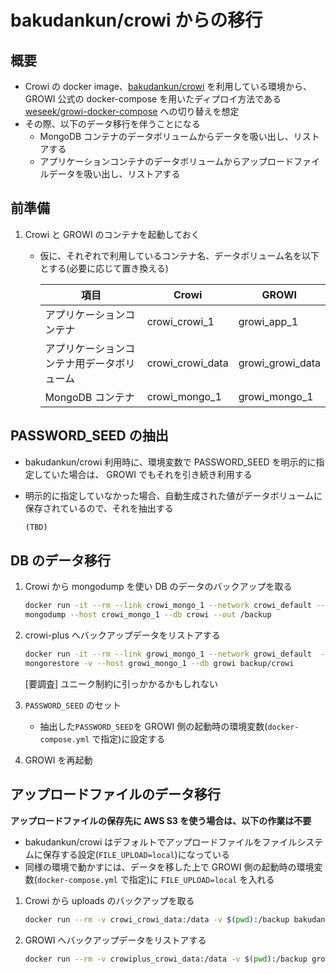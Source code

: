 # bakudankun/crowi からの移行

## 概要

- Crowi の docker image、[bakudankun/crowi](https://github.com/crowi/docker-crowi) を利用している環境から、  
GROWI 公式の docker-compose を用いたディプロイ方法である [weseek/growi-docker-compose](https://github.com/weseek/growi-docker-compose) への切り替えを想定
- その際、以下のデータ移行を伴うことになる
    - MongoDB コンテナのデータボリュームからデータを吸い出し、リストアする
    - アプリケーションコンテナのデータボリュームからアップロードファイルデータを吸い出し、リストアする

## 前準備

1. Crowi と GROWI のコンテナを起動しておく
    * 仮に、それぞれで利用しているコンテナ名、データボリューム名を以下とする(必要に応じて置き換える)

        |項目|Crowi|GROWI|
        |---|---|---|
        |アプリケーションコンテナ|crowi_crowi_1|growi_app_1|
        |アプリケーションコンテナ用データボリューム|crowi_crowi_data|growi_growi_data|
        |MongoDB コンテナ|crowi_mongo_1|growi_mongo_1|

## PASSWORD_SEED の抽出

- bakudankun/crowi 利用時に、環境変数で PASSWORD_SEED を明示的に指定していた場合は、 GROWI でもそれを引き続き利用する
- 明示的に指定していなかった場合、自動生成された値がデータボリュームに保存されているので、それを抽出する

    ```bash
    (TBD)
    ```

## DB のデータ移行

1. Crowi から mongodump を使い DB のデータのバックアップを取る

    ```bash
    docker run -it --rm --link crowi_mongo_1 --network crowi_default --volume $(pwd):/backup mongo bash
    mongodump --host crowi_mongo_1 --db crowi --out /backup
    ```

2. crowi-plus へバックアップデータをリストアする

    ```bash
    docker run -it --rm --link growi_mongo_1 --network growi_default  --volume $(pwd):/backup mongo bash
    mongorestore -v --host growi_mongo_1 --db growi backup/crowi
    ```

    [要調査] ユニーク制約に引っかかるかもしれない

3. `PASSWORD_SEED` のセット
    - 抽出した`PASSWORD_SEED`を GROWI 側の起動時の環境変数(`docker-compose.yml` で指定)に設定する

3. GROWI を再起動


## アップロードファイルのデータ移行

**アップロードファイルの保存先に AWS S3 を使う場合は、以下の作業は不要**

- bakudankun/crowi はデフォルトでアップロードファイルをファイルシステムに保存する設定(`FILE_UPLOAD=local`)になっている
- 同様の環境で動かすには、データを移した上で GROWI 側の起動時の環境変数(`docker-compose.yml` で指定)に `FILE_UPLOAD=local` を入れる

1. Crowi から uploads のバックアップを取る

    ```bash
    docker run --rm -v crowi_crowi_data:/data -v $(pwd):/backup bakudankun/crowi cp -rp /data /backup
    ```

2. GROWI へバックアップデータをリストアする

    ```bash
    docker run --rm -v crowiplus_crowi_data:/data -v $(pwd):/backup growi_app_1 cp -rp /backup/uploads /data/
    ```
